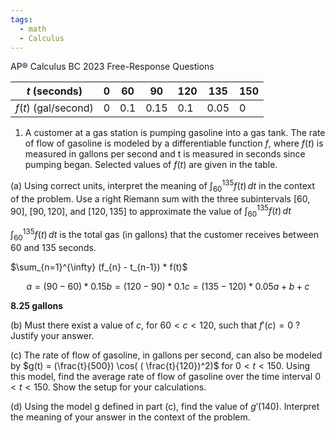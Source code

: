 ```yaml
---
tags:
  - math
  - Calculus
---
```



AP® Calculus BC 2023 Free-Response Questions

| $t$ (seconds)       | 0   | 60  | 90   | 120 | 135  | 150 |
| ----------------- | --- | --- | ---- | --- | ---- | --- |
| $f(t)$ (gal/second) | 0   | 0.1 | 0.15 | 0.1 | 0.05 | 0   | 

1. A customer at a gas station is pumping gasoline into a gas tank. The rate of flow of gasoline is modeled by a differentiable function $f$, where $f (t)$ is measured in gallons per second and t is measured in seconds since pumping began. Selected values of $f (t)$ are given in the table.

(a) Using correct units, interpret the meaning of $\int_{60}^{135} f(t)\, dt$  in the context of the problem. Use a right Riemann sum with the three subintervals $[60, 90]$, $[90, 120]$, and $[120, 135]$ to approximate the value of $\int_{60}^{135} f(t)\, dt$


$\int _{60}^{135} f(t)\, dt$ is the total gas (in gallons) that the customer receives between 60 and 135 seconds.

$\sum_{n=1}^{\infty} (f_{n} - t_{n-1}) * f(t)$

```math
a = (90-60) * 0.15
b = (120 - 90) * 0.1
c = (135 - 120) * 0.05
a + b + c
```

**8.25 gallons**


(b) Must there exist a value of $c$, for $60 < c < 120$, such that $f'(c) = 0$ ? Justify your answer.




(c) The rate of flow of gasoline, in gallons per second, can also be modeled by $g(t) = (\frac{t}{500}) \cos( ( \frac{t}{120})^2)$ for $0 < t < 150$. Using this model, find the average rate of flow of gasoline over the time interval $0 < t < 150$. Show the setup for your calculations.

(d) Using the model g defined in part (c), find the value of $g'(140)$. Interpret the meaning of your answer in the context of the problem.



